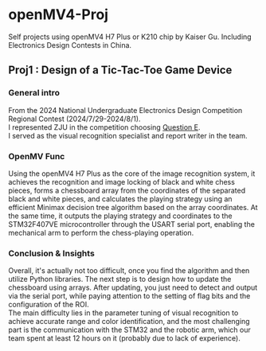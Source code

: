 # openMV4-Proj
Self projects using openMV4 H7 Plus or K210 chip by Kaiser Gu. Including Electronics Design Contests in China.
## Proj1 : Design of a Tic-Tac-Toe Game Device
### General intro
From the 2024 National Undergraduate Electronics Design Competition Regional Contest (2024/7/29-2024/8/1).  
I represented ZJU in the competition choosing [Question E](https://res.nuedc-training.com.cn/topic/2024/topic_113.html).  
I served as the visual recognition specialist and report writer in the team.
### OpenMV Func
Using the openMV4 H7 Plus as the core of the image recognition system, it achieves the recognition and image locking of black and white chess pieces, forms a chessboard array from the coordinates of the separated black and white pieces, and calculates the playing strategy using an efficient Minimax decision tree algorithm based on the array coordinates. At the same time, it outputs the playing strategy and coordinates to the STM32F407VE microcontroller through the USART serial port, enabling the mechanical arm to perform the chess-playing operation.
### Conclusion & Insights
Overall, it's actually not too difficult, once you find the algorithm and then utilize Python libraries. The next step is to design how to update the chessboard using arrays. After updating, you just need to detect and output via the serial port, while paying attention to the setting of flag bits and the configuration of the ROI.  
The main difficulty lies in the parameter tuning of visual recognition to achieve accurate range and color identification, and the most challenging part is the communication with the STM32 and the robotic arm, which our team spent at least 12 hours on it (probably due to lack of experience).
